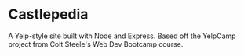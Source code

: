 # Castlepedia

A Yelp-style site built with Node and Express. Based off the YelpCamp project
from Colt Steele's Web Dev Bootcamp course.
